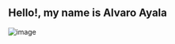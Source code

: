 ## Hello!, my name is Alvaro Ayala
![image](https://github.com/user-attachments/assets/ab8e39e2-7319-4666-a0a1-04f9a430df60)

<!--
**AlviAng12/AlviAng12** is a ✨ _special_ ✨ repository because its `README.md` (this file) appears on your GitHub profile.

Here are some ideas to get you started:

- 🔭 I’m currently working on ...
- 🌱 I’m currently learning ...
- 👯 I’m looking to collaborate on ...
- 🤔 I’m looking for help with ...
- 💬 Ask me about ...
- 📫 How to reach me: ...
- 😄 Pronouns: ...
- ⚡ Fun fact: ...
-->
